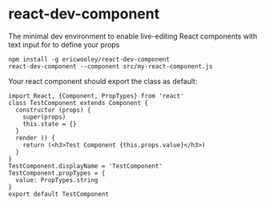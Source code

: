 react-dev-component
=====================

The minimal dev environment to enable live-editing React components with text input for to define
your props

```
npm install -g ericwooley/react-dev-component
react-dev-component --component src/my-react-component.js
```

Your react component should export the class as default:

```
import React, {Component, PropTypes} from 'react'
class TestComponent extends Component {
  constructor (props) {
    super(props)
    this.state = {}
  }
  render () {
    return (<h3>Test Component {this.props.value}</h3>)
  }
}
TestComponent.displayName = 'TestComponent'
TestComponent.propTypes = {
  value: PropTypes.string
}
export default TestComponent

```
